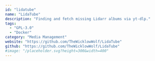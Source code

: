 ```yaml
---
id: "lidatube"
name: "LidaTube"
description: "Finding and fetch missing Lidarr albums via yt-dlp."
tags:
  - "GPL-3.0"
  - "Docker"
category: "Media Management"
website: "https://github.com/TheWicklowWolf/LidaTube"
github: "https://github.com/TheWicklowWolf/LidaTube"
#image: "/placeholder.svg?height=300&width=400"
---
```


